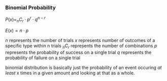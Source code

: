 ### Binomial Probability
$P(x) = _nC_r \cdot p^r \cdot q^{n-r}$

$E(x) = n \cdot p$

$n$ represents the number of trials
$x$ represents number of outcomes of a specific type within n trials
$_nC_r$ represents the number of combinations
$p$ represents the probability of success on a single trial
$q$ represents the probability of failure on a single trial


binomial distribution is basically just the probability of an event occuring *at least* x times in a given amount and looking at that as a whole.